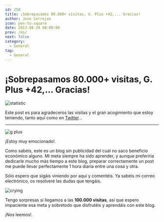 ```yaml
---
id: 250
title: ¡Sobrepasamos 80.000+ visitas, G. Plus +42,... Gracias!
author: Jose Cerrejon
icon: pen-to-square
date: 2013-08-29 08:00:00
prev: /es/
next: false
category:
  - General
tag:
  - General
---
```


# ¡Sobrepasamos 80.000+ visitas, G. Plus +42,... Gracias!

![statistic](/images/2013/08/stattistic_28_Ago.jpg)

Este post es para agradeceros las visitas y el gran acogimiento que estoy teniendo, tanto aquí como en [Twitter](https://twitter.com/ulysess10)...

- - -
![g plus](/images/2013/08/gplus_28_Ago.jpg)

¡Estoy muy emocionado!.

Como sabéis, este es un blog sin publicidad del cual no saco beneficio económico alguno. Mi meta siempre ha sido aprender, y aunque preferiría dedicarle mucho más tiempo a este blog, preparar correctamente un post me puede llevar perfectamente 1 hora diaria entre una cosa y otra.

Sólo espero que sigáis viniendo por aquí y comentéis. Ya sabéis mi correo electrónico, os resolveré las dudas que tengáis.

![crying](/css/sm/happy_smiling.png)

Tengo sorpresas si llegamos a las **100.000 visitas**, así que espero impaciente esa meta y sobretodo que disfrutéis y aprendáis con este blog.

¡Nos leemos!.